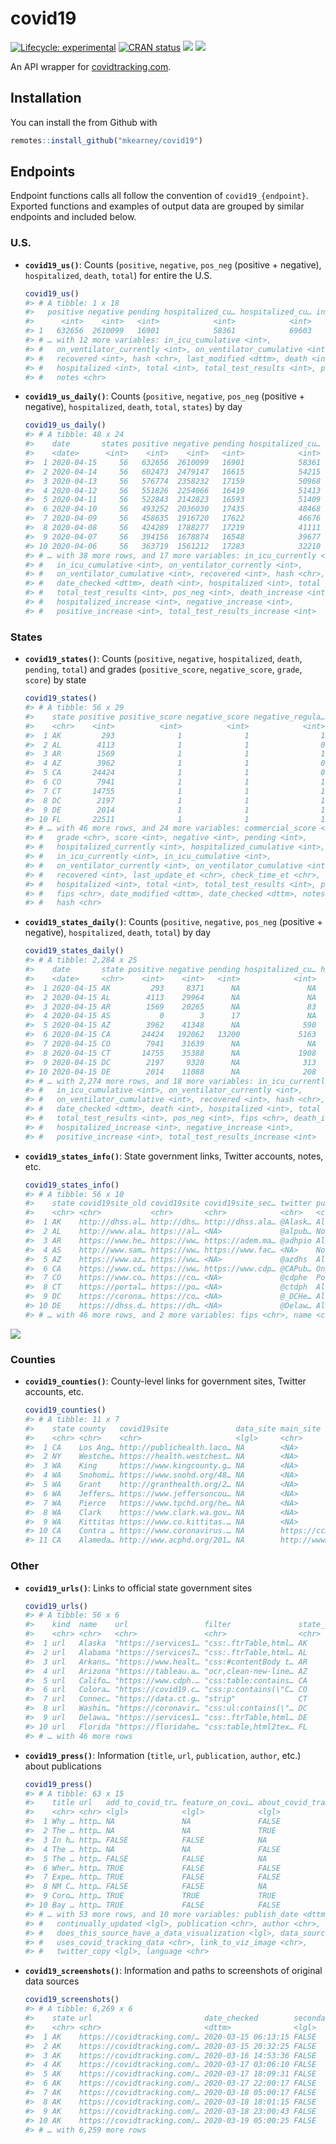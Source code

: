 
<!-- README.md is generated from README.Rmd. Please edit that file -->

# covid19

<!-- badges: start -->

[![Lifecycle:
experimental](https://img.shields.io/badge/lifecycle-experimental-orange.svg)](https://www.tidyverse.org/lifecycle/#experimental)
[![CRAN
status](https://www.r-pkg.org/badges/version/covid19)](https://CRAN.R-project.org/package=covid19)
[![](https://img.shields.io/github/last-commit/mkearney/covid19.svg)](https://github.com/mkearney/covid19/commits/master)
[![](https://img.shields.io/badge/devel%20version-0.0.1-greenyellow.svg)](https://github.com/mkearney/covid19)
<!-- badges: end -->

An API wrapper for [covidtracking.com](https://covidtracking.com/api/).

## Installation

You can install the from Github with

``` r
remotes::install_github("mkearney/covid19")
```

## Endpoints

Endpoint functions calls all follow the convention of
`covid19_{endpoint}`. Exported functions and examples of output data are
grouped by similar endpoints and included below.

### U.S.

  - **`covid19_us()`**: Counts (`positive`, `negative`, `pos_neg`
    (positive + negative), `hospitalized`, `death`, `total`) for entire
    the U.S.
    
    ``` r
    covid19_us()
    #> # A tibble: 1 x 18
    #>   positive negative pending hospitalized_cu… hospitalized_cu… in_icu_currently
    #>      <int>    <int>   <int>            <int>            <int>            <int>
    #> 1   632656  2610099   16901            58361            69603            14667
    #> # … with 12 more variables: in_icu_cumulative <int>,
    #> #   on_ventilator_currently <int>, on_ventilator_cumulative <int>,
    #> #   recovered <int>, hash <chr>, last_modified <dttm>, death <int>,
    #> #   hospitalized <int>, total <int>, total_test_results <int>, pos_neg <int>,
    #> #   notes <chr>
    ```

  - **`covid19_us_daily()`**: Counts (`positive`, `negative`, `pos_neg`
    (positive + negative), `hospitalized`, `death`, `total`, `states`)
    by day
    
    ``` r
    covid19_us_daily()
    #> # A tibble: 48 x 24
    #>    date       states positive negative pending hospitalized_cu… hospitalized_cu…
    #>    <date>      <int>    <int>    <int>   <int>            <int>            <int>
    #>  1 2020-04-15     56   632656  2610099   16901            58361            69603
    #>  2 2020-04-14     56   602473  2479147   16615            54215            67547
    #>  3 2020-04-13     56   576774  2358232   17159            50968            62673
    #>  4 2020-04-12     56   551826  2254066   16419            51413            61201
    #>  5 2020-04-11     56   522843  2142823   16593            51409            58549
    #>  6 2020-04-10     56   493252  2036030   17435            48468            56342
    #>  7 2020-04-09     56   458635  1916720   17622            46676            52051
    #>  8 2020-04-08     56   424289  1788277   17219            41111            48917
    #>  9 2020-04-07     56   394156  1678874   16548            39677            45500
    #> 10 2020-04-06     56   363719  1561212   17283            32210            43198
    #> # … with 38 more rows, and 17 more variables: in_icu_currently <int>,
    #> #   in_icu_cumulative <int>, on_ventilator_currently <int>,
    #> #   on_ventilator_cumulative <int>, recovered <int>, hash <chr>,
    #> #   date_checked <dttm>, death <int>, hospitalized <int>, total <int>,
    #> #   total_test_results <int>, pos_neg <int>, death_increase <int>,
    #> #   hospitalized_increase <int>, negative_increase <int>,
    #> #   positive_increase <int>, total_test_results_increase <int>
    ```

### States

  - **`covid19_states()`**: Counts (`positive`, `negative`,
    `hospitalized`, `death`, `pending`, `total`) and grades
    (`positive_score`, `negative_score`, `grade`, `score`) by state
    
    ``` r
    covid19_states()
    #> # A tibble: 56 x 29
    #>    state positive positive_score negative_score negative_regula…
    #>    <chr>    <int>          <int>          <int>            <int>
    #>  1 AK         293              1              1                1
    #>  2 AL        4113              1              1                0
    #>  3 AR        1569              1              1                1
    #>  4 AZ        3962              1              1                0
    #>  5 CA       24424              1              1                0
    #>  6 CO        7941              1              1                1
    #>  7 CT       14755              1              1                1
    #>  8 DC        2197              1              1                1
    #>  9 DE        2014              1              1                1
    #> 10 FL       22511              1              1                1
    #> # … with 46 more rows, and 24 more variables: commercial_score <int>,
    #> #   grade <chr>, score <int>, negative <int>, pending <int>,
    #> #   hospitalized_currently <int>, hospitalized_cumulative <int>,
    #> #   in_icu_currently <int>, in_icu_cumulative <int>,
    #> #   on_ventilator_currently <int>, on_ventilator_cumulative <int>,
    #> #   recovered <int>, last_update_et <chr>, check_time_et <chr>, death <int>,
    #> #   hospitalized <int>, total <int>, total_test_results <int>, pos_neg <int>,
    #> #   fips <chr>, date_modified <dttm>, date_checked <dttm>, notes <chr>,
    #> #   hash <chr>
    ```

  - **`covid19_states_daily()`**: Counts (`positive`, `negative`,
    `pos_neg` (positive + negative), `hospitalized`, `death`, `total`)
    by day
    
    ``` r
    covid19_states_daily()
    #> # A tibble: 2,284 x 25
    #>    date       state positive negative pending hospitalized_cu… hospitalized_cu…
    #>    <date>     <chr>    <int>    <int>   <int>            <int>            <int>
    #>  1 2020-04-15 AK         293     8371      NA               NA               34
    #>  2 2020-04-15 AL        4113    29964      NA               NA              525
    #>  3 2020-04-15 AR        1569    20265      NA               83              130
    #>  4 2020-04-15 AS           0        3      17               NA               NA
    #>  5 2020-04-15 AZ        3962    41348      NA              590               NA
    #>  6 2020-04-15 CA       24424   192062   13200             5163               NA
    #>  7 2020-04-15 CO        7941    31639      NA               NA             1556
    #>  8 2020-04-15 CT       14755    35388      NA             1908               NA
    #>  9 2020-04-15 DC        2197     9328      NA              313               NA
    #> 10 2020-04-15 DE        2014    11088      NA              208               NA
    #> # … with 2,274 more rows, and 18 more variables: in_icu_currently <int>,
    #> #   in_icu_cumulative <int>, on_ventilator_currently <int>,
    #> #   on_ventilator_cumulative <int>, recovered <int>, hash <chr>,
    #> #   date_checked <dttm>, death <int>, hospitalized <int>, total <int>,
    #> #   total_test_results <int>, pos_neg <int>, fips <chr>, death_increase <int>,
    #> #   hospitalized_increase <int>, negative_increase <int>,
    #> #   positive_increase <int>, total_test_results_increase <int>
    ```

  - **`covid19_states_info()`**: State government links, Twitter
    accounts, notes, etc.
    
    ``` r
    covid19_states_info()
    #> # A tibble: 56 x 10
    #>    state covid19site_old covid19site covid19site_sec… twitter pui   pum   notes
    #>    <chr> <chr>           <chr>       <chr>            <chr>   <chr> <lgl> <chr>
    #>  1 AK    http://dhss.al… http://dhs… http://dhss.ala… @Alask… All … FALSE "Tot…
    #>  2 AL    http://www.ala… https://al… <NA>             @alpub… No d… FALSE "Neg…
    #>  3 AR    https://www.he… https://ww… https://adem.ma… @adhpio All … TRUE  "Dat…
    #>  4 AS    http://www.sam… https://ww… https://www.fac… <NA>    No D… FALSE "Ame…
    #>  5 AZ    https://www.az… https://ww… <NA>             @azdhs  All … FALSE "Das…
    #>  6 CA    https://www.cd… https://ww… https://www.cdp… @CAPub… Only… FALSE "The…
    #>  7 CO    https://www.co… https://co… <NA>             @cdphe  Posi… FALSE "Neg…
    #>  8 CT    https://portal… https://po… <NA>             @ctdph  All … FALSE "Dat…
    #>  9 DC    https://corona… https://co… <NA>             @_DCHe… All … FALSE "Pos…
    #> 10 DE    https://dhss.d… https://dh… <NA>             @Delaw… All … TRUE   <NA>
    #> # … with 46 more rows, and 2 more variables: fips <chr>, name <chr>
    ```

![](man/figures/README-state-trajectories.png)

### Counties

  - **`covid19_counties()`**: County-level links for government sites,
    Twitter accounts, etc.
    
    ``` r
    covid19_counties()
    #> # A tibble: 11 x 7
    #>    state county   covid19site               data_site main_site   twitter pui   
    #>    <chr> <chr>    <chr>                     <lgl>     <chr>       <lgl>   <chr> 
    #>  1 CA    Los Ang… http://publichealth.laco… NA        <NA>        NA      No da…
    #>  2 NY    Westche… https://health.westchest… NA        <NA>        NA      No da…
    #>  3 WA    King     https://www.kingcounty.g… NA        <NA>        NA      No da…
    #>  4 WA    Snohomi… https://www.snohd.org/48… NA        <NA>        NA      All d…
    #>  5 WA    Grant    http://granthealth.org/2… NA        <NA>        NA      No da…
    #>  6 WA    Jeffers… https://www.jeffersoncou… NA        <NA>        NA      All d…
    #>  7 WA    Pierce   https://www.tpchd.org/he… NA        <NA>        NA      Only …
    #>  8 WA    Clark    https://www.clark.wa.gov… NA        <NA>        NA      All d…
    #>  9 WA    Kittitas https://www.co.kittitas.… NA        <NA>        NA      No da…
    #> 10 CA    Contra … https://www.coronavirus.… NA        https://cc… NA      <NA>  
    #> 11 CA    Alameda… http://www.acphd.org/201… NA        http://www… NA      <NA>
    ```

### Other

  - **`covid19_urls()`**: Links to official state government sites
    
    ``` r
    covid19_urls()
    #> # A tibble: 56 x 6
    #>    kind  name    url                 filter               state_id ssl_no_verify
    #>    <chr> <chr>   <chr>               <chr>                <chr>    <lgl>        
    #>  1 url   Alaska  "https://services1… "css:.ftrTable,html… AK       NA           
    #>  2 url   Alabama "https://services7… "css:.ftrTable,html… AL       NA           
    #>  3 url   Arkans… "https://www.healt… "css:#contentBody t… AR       NA           
    #>  4 url   Arizona "https://tableau.a… "ocr,clean-new-line… AZ       NA           
    #>  5 url   Califo… "https://www.cdph.… "css:table:contains… CA       NA           
    #>  6 url   Colora… "https://covid19.c… "css:p:contains(\"C… CO       NA           
    #>  7 url   Connec… "https://data.ct.g… "strip"              CT       NA           
    #>  8 url   Washin… "https://coronavir… "css:ul:contains(\"… DC       NA           
    #>  9 url   Delawa… "https://services1… "css:.ftrTable,html… DE       NA           
    #> 10 url   Florida "https://floridahe… "css:table,html2tex… FL       NA           
    #> # … with 46 more rows
    ```

  - **`covid19_press()`**: Information (`title`, `url`, `publication`,
    `author`, etc.) about publications
    
    ``` r
    covid19_press()
    #> # A tibble: 63 x 15
    #>    title url   add_to_covid_tr… feature_on_covi… about_covid_tra…
    #>    <chr> <chr> <lgl>            <lgl>            <lgl>           
    #>  1 Why … http… NA               NA               FALSE           
    #>  2 The … http… NA               NA               TRUE            
    #>  3 In h… http… FALSE            FALSE            NA              
    #>  4 The … http… NA               NA               FALSE           
    #>  5 The … http… FALSE            FALSE            NA              
    #>  6 Wher… http… TRUE             FALSE            FALSE           
    #>  7 Expe… http… TRUE             FALSE            FALSE           
    #>  8 NM C… http… FALSE            FALSE            NA              
    #>  9 Coro… http… TRUE             TRUE             TRUE            
    #> 10 Bay … http… TRUE             FALSE            FALSE           
    #> # … with 53 more rows, and 10 more variables: publish_date <dttm>,
    #> #   continually_updated <lgl>, publication <chr>, author <chr>,
    #> #   does_this_source_have_a_data_visualization <lgl>, data_source <chr>,
    #> #   uses_covid_tracking_data <chr>, link_to_viz_image <chr>,
    #> #   twitter_copy <lgl>, language <chr>
    ```

  - **`covid19_screenshots()`**: Information and paths to screenshots of
    original data sources
    
    ``` r
    covid19_screenshots()
    #> # A tibble: 6,269 x 6
    #>    state url                         date_checked        secondary date     size
    #>    <chr> <chr>                       <dttm>              <lgl>     <chr>   <int>
    #>  1 AK    https://covidtracking.com/… 2020-03-15 06:13:15 FALSE     20200… 563460
    #>  2 AK    https://covidtracking.com/… 2020-03-15 20:32:25 FALSE     20200… 432003
    #>  3 AK    https://covidtracking.com/… 2020-03-16 14:53:36 FALSE     20200… 563460
    #>  4 AK    https://covidtracking.com/… 2020-03-17 03:06:10 FALSE     20200… 563522
    #>  5 AK    https://covidtracking.com/… 2020-03-17 18:09:31 FALSE     20200… 567852
    #>  6 AK    https://covidtracking.com/… 2020-03-17 22:00:17 FALSE     20200… 565619
    #>  7 AK    https://covidtracking.com/… 2020-03-18 05:00:17 FALSE     20200… 568859
    #>  8 AK    https://covidtracking.com/… 2020-03-18 18:01:15 FALSE     20200… 569429
    #>  9 AK    https://covidtracking.com/… 2020-03-18 23:00:43 FALSE     20200… 517287
    #> 10 AK    https://covidtracking.com/… 2020-03-19 05:00:25 FALSE     20200… 524988
    #> # … with 6,259 more rows
    ```
